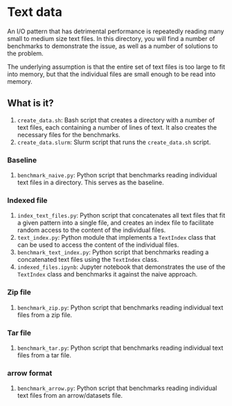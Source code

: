 # Text data

An I/O pattern that has detrimental performance is repeatedly reading many
small to medium size text files.  In this directory, you will find a number of
benchmarks to demonstrate the issue, as well as a number of solutions to the
problem.

The underlying assumption is that  the entire set of text files is too large to
fit into memory, but that the individual files are small enough to be read into
memory.


## What is it?

1. `create_data.sh`: Bash script that creates a directory with a number of
   text files, each containing a number of lines of text.  It also creates
   the necessary files for the benchmarks.
1. `create_data.slurm`: Slurm script that runs the `create_data.sh` script.


### Baseline

1. `benchmark_naive.py`: Python script that benchmarks reading individual text
   files in a directory.  This serves as the baseline.

### Indexed file

1. `index_text_files.py`: Python script that concatenates all text files
   that fit a given pattern into a single file, and creates an index file
   to facilitate random access to the content of the individual files.
1. `text_index.py`: Python module that implements a `TextIndex` class
   that can be used to access the content of the individual files.
1. `benchmark_text_index.py`: Python script that benchmarks reading
   a concatenated text files using the `TextIndex` class.
1. `indexed_files.ipynb`: Jupyter notebook that demonstrates the use
   of the `TextIndex` class and benchmarks it against the naive approach.

### Zip file

1. `benchmark_zip.py`: Python script that benchmarks reading individual text
   files from a zip file.

### Tar file

1. `benchmark_tar.py`: Python script that benchmarks reading individual text
   files from a tar file.

### arrow format

1. `benchmark_arrow.py`: Python script that benchmarks reading individual text
   files from an arrow/datasets file.
